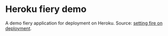 # Heroku fiery demo

A demo fiery application for deployment on Heroku. Source: [setting fire on deployment](https://www.data-imaginist.com/2017/setting-fire-to-deployment/).
